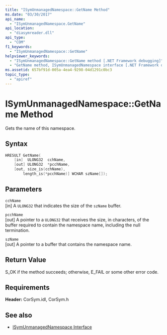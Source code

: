```yaml
---
title: "ISymUnmanagedNamespace::GetName Method"
ms.date: "03/30/2017"
api_name: 
  - "ISymUnmanagedNamespace.GetName"
api_location: 
  - "diasymreader.dll"
api_type: 
  - "COM"
f1_keywords: 
  - "ISymUnmanagedNamespace::GetName"
helpviewer_keywords: 
  - "ISymUnmanagedNamespace::GetName method [.NET Framework debugging]"
  - "GetName method, ISymUnmanagedNamespace interface [.NET Framework debugging]"
ms.assetid: 657bf91d-005a-4ea4-9298-04d1291c0bc3
topic_type: 
  - "apiref"
---
```

# ISymUnmanagedNamespace::GetName Method
Gets the name of this namespace.  
  
## Syntax  
  
```cpp  
HRESULT GetName(  
    [in]  ULONG32  cchName,  
    [out] ULONG32  *pcchName,  
    [out, size_is(cchName),  
        length_is(*pcchName)] WCHAR szName[]);  
```  
  
## Parameters  
 `cchName`  
 [in] A `ULONG32` that indicates the size of the `szName` buffer.  
  
 `pcchName`  
 [out] A pointer to a `ULONG32` that receives the size, in characters, of the buffer required to contain the namespace name, including the null termination.  
  
 `szName`  
 [out] A pointer to a buffer that contains the namespace name.  
  
## Return Value  
 S_OK if the method succeeds; otherwise, E_FAIL or some other error code.  
  
## Requirements  
 **Header:** CorSym.idl, CorSym.h  
  
## See also

- [ISymUnmanagedNamespace Interface](isymunmanagednamespace-interface.md)
